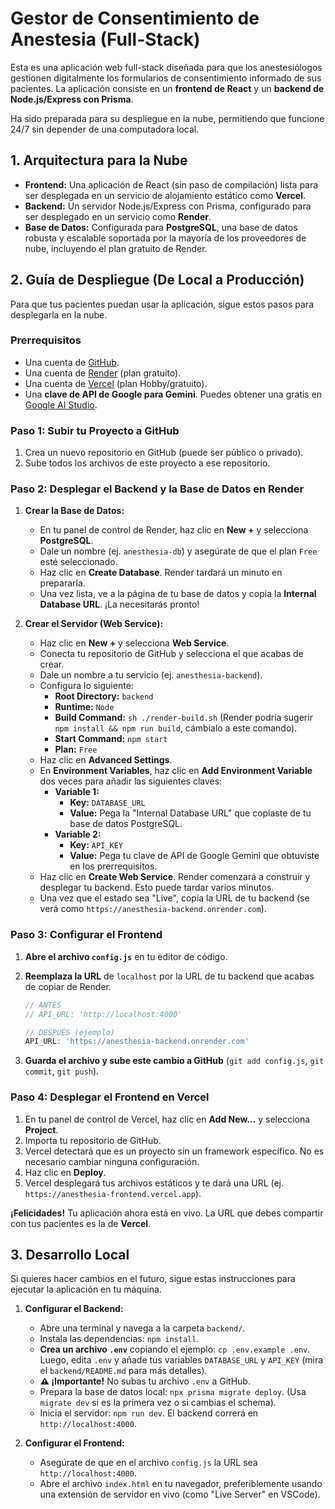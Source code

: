 # Gestor de Consentimiento de Anestesia (Full-Stack)

Esta es una aplicación web full-stack diseñada para que los anestesiólogos gestionen digitalmente los formularios de consentimiento informado de sus pacientes. La aplicación consiste en un **frontend de React** y un **backend de Node.js/Express con Prisma**.

Ha sido preparada para su despliegue en la nube, permitiendo que funcione 24/7 sin depender de una computadora local.

## 1. Arquitectura para la Nube

- **Frontend:** Una aplicación de React (sin paso de compilación) lista para ser desplegada en un servicio de alojamiento estático como **Vercel**.
- **Backend:** Un servidor Node.js/Express con Prisma, configurado para ser desplegado en un servicio como **Render**.
- **Base de Datos:** Configurada para **PostgreSQL**, una base de datos robusta y escalable soportada por la mayoría de los proveedores de nube, incluyendo el plan gratuito de Render.

## 2. Guía de Despliegue (De Local a Producción)

Para que tus pacientes puedan usar la aplicación, sigue estos pasos para desplegarla en la nube.

### Prerrequisitos
- Una cuenta de [GitHub](https://github.com/).
- Una cuenta de [Render](https://render.com/) (plan gratuito).
- Una cuenta de [Vercel](https://vercel.com/) (plan Hobby/gratuito).
- Una **clave de API de Google para Gemini**. Puedes obtener una gratis en [Google AI Studio](https://aistudio.google.com/app/apikey).

### Paso 1: Subir tu Proyecto a GitHub

1.  Crea un nuevo repositorio en GitHub (puede ser público o privado).
2.  Sube todos los archivos de este proyecto a ese repositorio.

### Paso 2: Desplegar el Backend y la Base de Datos en Render

1.  **Crear la Base de Datos:**
    - En tu panel de control de Render, haz clic en **New +** y selecciona **PostgreSQL**.
    - Dale un nombre (ej. `anesthesia-db`) y asegúrate de que el plan `Free` esté seleccionado.
    - Haz clic en **Create Database**. Render tardará un minuto en prepararla.
    - Una vez lista, ve a la página de tu base de datos y copia la **Internal Database URL**. ¡La necesitarás pronto!

2.  **Crear el Servidor (Web Service):**
    - Haz clic en **New +** y selecciona **Web Service**.
    - Conecta tu repositorio de GitHub y selecciona el que acabas de crear.
    - Dale un nombre a tu servicio (ej. `anesthesia-backend`).
    - Configura lo siguiente:
        - **Root Directory:** `backend`
        - **Runtime:** `Node`
        - **Build Command:** `sh ./render-build.sh` (Render podría sugerir `npm install && npm run build`, cámbialo a este comando).
        - **Start Command:** `npm start`
        - **Plan:** `Free`
    - Haz clic en **Advanced Settings**.
    - En **Environment Variables**, haz clic en **Add Environment Variable** dos veces para añadir las siguientes claves:
        - **Variable 1:**
            - **Key:** `DATABASE_URL`
            - **Value:** Pega la "Internal Database URL" que copiaste de tu base de datos PostgreSQL.
        - **Variable 2:**
            - **Key:** `API_KEY`
            - **Value:** Pega tu clave de API de Google Gemini que obtuviste en los prerrequisitos.
    - Haz clic en **Create Web Service**. Render comenzará a construir y desplegar tu backend. Esto puede tardar varios minutos.
    - Una vez que el estado sea "Live", copia la URL de tu backend (se verá como `https://anesthesia-backend.onrender.com`).

### Paso 3: Configurar el Frontend

1.  **Abre el archivo `config.js`** en tu editor de código.
2.  **Reemplaza la URL** de `localhost` por la URL de tu backend que acabas de copiar de Render.

    ```javascript
    // ANTES
    // API_URL: 'http://localhost:4000'

    // DESPUÉS (ejemplo)
    API_URL: 'https://anesthesia-backend.onrender.com'
    ```
3.  **Guarda el archivo y sube este cambio a GitHub** (`git add config.js`, `git commit`, `git push`).

### Paso 4: Desplegar el Frontend en Vercel

1.  En tu panel de control de Vercel, haz clic en **Add New...** y selecciona **Project**.
2.  Importa tu repositorio de GitHub.
3.  Vercel detectará que es un proyecto sin un framework específico. No es necesario cambiar ninguna configuración.
4.  Haz clic en **Deploy**.
5.  Vercel desplegará tus archivos estáticos y te dará una URL (ej. `https://anesthesia-frontend.vercel.app`).

**¡Felicidades!** Tu aplicación ahora está en vivo. La URL que debes compartir con tus pacientes es la de **Vercel**.

## 3. Desarrollo Local

Si quieres hacer cambios en el futuro, sigue estas instrucciones para ejecutar la aplicación en tu máquina.

1.  **Configurar el Backend:**
    - Abre una terminal y navega a la carpeta `backend/`.
    - Instala las dependencias: `npm install`.
    - **Crea un archivo `.env`** copiando el ejemplo: `cp .env.example .env`. Luego, edita `.env` y añade tus variables `DATABASE_URL` y `API_KEY` (mira el `backend/README.md` para más detalles).
    - **⚠️ ¡Importante!** No subas tu archivo `.env` a GitHub.
    - Prepara la base de datos local: `npx prisma migrate deploy`. (Usa `migrate dev` si es la primera vez o si cambias el schema).
    - Inicia el servidor: `npm run dev`. El backend correrá en `http://localhost:4000`.

2.  **Configurar el Frontend:**
    - Asegúrate de que en el archivo `config.js` la URL sea `http://localhost:4000`.
    - Abre el archivo `index.html` en tu navegador, preferiblemente usando una extensión de servidor en vivo (como "Live Server" en VSCode).
